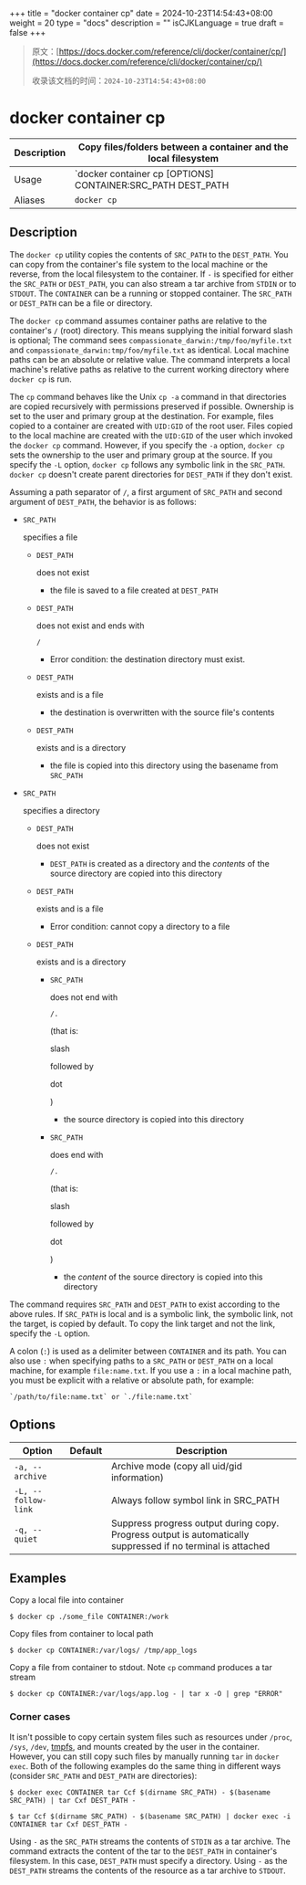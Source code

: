 +++
title = "docker container cp"
date = 2024-10-23T14:54:43+08:00
weight = 20
type = "docs"
description = ""
isCJKLanguage = true
draft = false
+++

> 原文：[https://docs.docker.com/reference/cli/docker/container/cp/](https://docs.docker.com/reference/cli/docker/container/cp/)
>
> 收录该文档的时间：`2024-10-23T14:54:43+08:00`

# docker container cp

| Description | Copy files/folders between a container and the local filesystem |
| :---------- | ------------------------------------------------------------ |
| Usage       | `docker container cp [OPTIONS] CONTAINER:SRC_PATH DEST_PATH|- docker cp [OPTIONS] SRC_PATH|- CONTAINER:DEST_PATH` |
| Aliases     | `docker cp`                                                  |

## Description

The `docker cp` utility copies the contents of `SRC_PATH` to the `DEST_PATH`. You can copy from the container's file system to the local machine or the reverse, from the local filesystem to the container. If `-` is specified for either the `SRC_PATH` or `DEST_PATH`, you can also stream a tar archive from `STDIN` or to `STDOUT`. The `CONTAINER` can be a running or stopped container. The `SRC_PATH` or `DEST_PATH` can be a file or directory.

The `docker cp` command assumes container paths are relative to the container's `/` (root) directory. This means supplying the initial forward slash is optional; The command sees `compassionate_darwin:/tmp/foo/myfile.txt` and `compassionate_darwin:tmp/foo/myfile.txt` as identical. Local machine paths can be an absolute or relative value. The command interprets a local machine's relative paths as relative to the current working directory where `docker cp` is run.

The `cp` command behaves like the Unix `cp -a` command in that directories are copied recursively with permissions preserved if possible. Ownership is set to the user and primary group at the destination. For example, files copied to a container are created with `UID:GID` of the root user. Files copied to the local machine are created with the `UID:GID` of the user which invoked the `docker cp` command. However, if you specify the `-a` option, `docker cp` sets the ownership to the user and primary group at the source. If you specify the `-L` option, `docker cp` follows any symbolic link in the `SRC_PATH`. `docker cp` doesn't create parent directories for `DEST_PATH` if they don't exist.

Assuming a path separator of `/`, a first argument of `SRC_PATH` and second argument of `DEST_PATH`, the behavior is as follows:

- ```
  SRC_PATH
  ```

   

  specifies a file

  - ```
    DEST_PATH
    ```

     

    does not exist

    - the file is saved to a file created at `DEST_PATH`

  - ```
    DEST_PATH
    ```

     

    does not exist and ends with

     

    ```
    /
    ```

    - Error condition: the destination directory must exist.

  - ```
    DEST_PATH
    ```

     

    exists and is a file

    - the destination is overwritten with the source file's contents

  - ```
    DEST_PATH
    ```

     

    exists and is a directory

    - the file is copied into this directory using the basename from `SRC_PATH`

- ```
  SRC_PATH
  ```

   

  specifies a directory

  - ```
    DEST_PATH
    ```

     

    does not exist

    - `DEST_PATH` is created as a directory and the *contents* of the source directory are copied into this directory

  - ```
    DEST_PATH
    ```

     

    exists and is a file

    - Error condition: cannot copy a directory to a file

  - ```
    DEST_PATH
    ```

     

    exists and is a directory

    - ```
      SRC_PATH
      ```

       

      does not end with

       

      ```
      /.
      ```

       

      (that is:

       

      slash

       

      followed by

       

      dot

      )

      - the source directory is copied into this directory

    - ```
      SRC_PATH
      ```

       

      does end with

       

      ```
      /.
      ```

       

      (that is:

       

      slash

       

      followed by

       

      dot

      )

      - the *content* of the source directory is copied into this directory

The command requires `SRC_PATH` and `DEST_PATH` to exist according to the above rules. If `SRC_PATH` is local and is a symbolic link, the symbolic link, not the target, is copied by default. To copy the link target and not the link, specify the `-L` option.

A colon (`:`) is used as a delimiter between `CONTAINER` and its path. You can also use `:` when specifying paths to a `SRC_PATH` or `DEST_PATH` on a local machine, for example `file:name.txt`. If you use a `:` in a local machine path, you must be explicit with a relative or absolute path, for example:

```
`/path/to/file:name.txt` or `./file:name.txt`
```

## Options

| Option              | Default | Description                                                  |
| ------------------- | ------- | ------------------------------------------------------------ |
| `-a, --archive`     |         | Archive mode (copy all uid/gid information)                  |
| `-L, --follow-link` |         | Always follow symbol link in SRC_PATH                        |
| `-q, --quiet`       |         | Suppress progress output during copy. Progress output is automatically suppressed if no terminal is attached |

## Examples

Copy a local file into container



```console
$ docker cp ./some_file CONTAINER:/work
```

Copy files from container to local path



```console
$ docker cp CONTAINER:/var/logs/ /tmp/app_logs
```

Copy a file from container to stdout. Note `cp` command produces a tar stream



```console
$ docker cp CONTAINER:/var/logs/app.log - | tar x -O | grep "ERROR"
```

### Corner cases

It isn't possible to copy certain system files such as resources under `/proc`, `/sys`, `/dev`, [tmpfs](https://docs.docker.com/reference/cli/docker/container/run/#tmpfs), and mounts created by the user in the container. However, you can still copy such files by manually running `tar` in `docker exec`. Both of the following examples do the same thing in different ways (consider `SRC_PATH` and `DEST_PATH` are directories):



```console
$ docker exec CONTAINER tar Ccf $(dirname SRC_PATH) - $(basename SRC_PATH) | tar Cxf DEST_PATH -
```



```console
$ tar Ccf $(dirname SRC_PATH) - $(basename SRC_PATH) | docker exec -i CONTAINER tar Cxf DEST_PATH -
```

Using `-` as the `SRC_PATH` streams the contents of `STDIN` as a tar archive. The command extracts the content of the tar to the `DEST_PATH` in container's filesystem. In this case, `DEST_PATH` must specify a directory. Using `-` as the `DEST_PATH` streams the contents of the resource as a tar archive to `STDOUT`.
